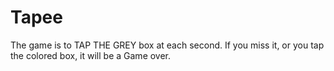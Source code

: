 # Tapee
 The game is to TAP THE GREY box at each second. If you miss it, or you tap the colored box, it will be a Game over.
